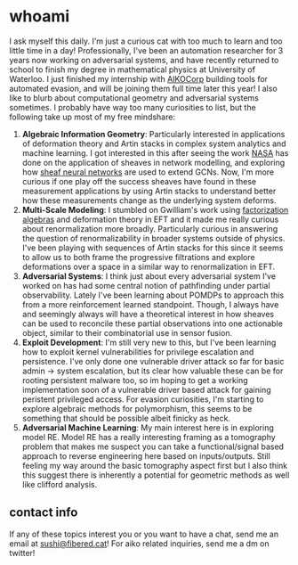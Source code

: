 # whoami
I ask myself this daily. I'm just a curious cat with too much to learn and too little time in a day! Professionally, I've been an automation researcher for 3 years now working on adversarial systems, and have recently returned to school to finish my degree in mathematical physics at University of Waterloo. I just finished my internship with [AIKOCorp](https://aikocorp.ai/) building tools for automated evasion, and will be joining them full time later this year! I also like to blurb about computational geometry and adversarial systems sometimes. I probably have way too many curiosities to list, but the following take up most of my free mindshare:

 1. **Algebraic Information Geometry**: Particularly interested in applications of deformation theory and Artin stacks in complex system analytics and machine learning. I got interested in this after seeing the work [NASA](https://ntrs.nasa.gov/api/citations/20220002277/downloads/AeroConf_2022___Sheaves_for_Routing_in_DTN%20--%202022-02-25.pdf) has done on the application of sheaves in network modelling, and exploring how [sheaf neural networks](https://arxiv.org/abs/2012.06333) are used to extend GCNs. Now, I'm more curious if one play off the success sheaves have found in these measurement applications by using Artin stacks to understand better how these measurements change as the underlying system deforms.
 2. **Multi-Scale Modeling**: I stumbled on Gwilliam's work using [factorization algebras](https://arxiv.org/abs/2310.06137) and deformation theory in EFT and it made me really curious about renormalization more broadly. Particularly curious in answering the question of renormalizability in broader systems outside of physics. I've been playing with sequences of Artin stacks for this since it seems to allow us to both frame the progressive filtrations and explore deformations over a space in a similar way to renormalization in EFT.
 3. **Adversarial Systems**: I think just about every adversarial system I've worked on has had some central notion of pathfinding under partial observability. Lately I've been learning about POMDPs to approach this from a more reinforcement learned standpoint. Though, I always have and seemingly always will have a theoretical interest in how sheaves can be used to reconcile these partial observations into one actionable object, similar to their combinatorial use in sensor fusion. 
 4. **Exploit Development**: I'm still very new to this, but I've been learning how to exploit kernel vulnerabilities for privilege escalation and persistence. I've only done one vulnerable driver attack so far for basic admin -> system escalation, but its clear how valuable these can be for rooting persistent malware too, so im hoping to get a working implementation soon of a vulnerable driver based attack for gaining peristent privileged access. For evasion curiosities, I'm starting to explore algebraic methods for polymorphism, this seems to be something that should be possible albeit finicky as heck.
 5. **Adversarial Machine Learning**: My main interest here is in exploring model RE. Model RE has a really interesting framing as a tomography problem that makes me suspect you can take a functional/signal based approach to reverse engineering here based on inputs/outputs. Still feeling my way around the basic tomography aspect first but I also think this suggest there is inherently a potential for geometric methods as well like clifford analysis.

## contact info

If any of these topics interest you or you want to have a chat, send me an email at [sushi@fibered.cat](mailto:sushi@fibered.cat)! For aiko related inquiries, send me a dm on twitter!
